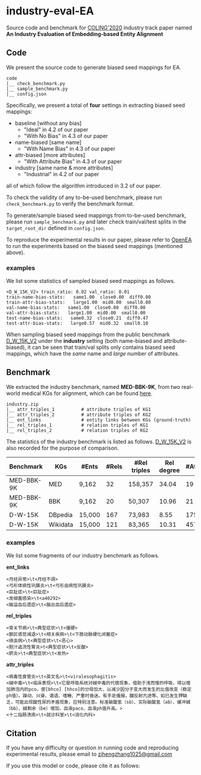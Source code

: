 # industry-eval-EA

Source code and benchmark for [COLING'2020](https://coling2020.org/) industry track paper named **An Industry Evaluation of Embedding-based Entity Alignment**

## Code

We present the source code to generate biased seed mappings for EA.
```
code
|__ check_benchmark.py
|__ sample_benchmark.py
|__ config.json
```
Specifically, we present a total of **four** settings in extracting biased seed mappings:

* baseline [without any bias]
  * "Ideal" in 4.2 of our paper
  * "With No Bias" in 4.3 of our paper
* name-biased [same name]
  * "With Name Bias" in 4.3 of our paper
* attr-biased [more attributes]
  * "With Attribute Bias" in 4.3 of our paper
* industry [same name & more attributes]
  * "Industrial" in 4.2 of our paper

all of which follow the algorithm introduced in 3.2 of our paper.

To check the validity of any to-be-used benchmark, please run ```check_benchmark.py``` to verify the benchmark format.

To generate/sample biased seed mappings from to-be-used benchmark, please run ```sample_benchmark.py``` and later check train/val/test splits in the ```target_root_dir``` defined in ```config.json```.

To reproduce the experimental results in our paper, please refer to [OpenEA](https://github.com/nju-websoft/OpenEA) to run the experiments based on the biased seed mappings (mentioned above).

### examples

We list some statistics of sampled biased seed mappings as follows.
```
<D_W_15K_V2> train_ratio: 0.02 val_ratio: 0.01
train-name-bias-stats:   same1.00  close0.00  diff0.00
train-attr-bias-stats:   large1.00  mid0.00  small0.00
val-name-bias-stats:   same1.00  close0.00  diff0.00
val-attr-bias-stats:   large1.00  mid0.00  small0.00
test-name-bias-stats:   same0.32  close0.21  diff0.47
test-attr-bias-stats:   large0.57  mid0.32  small0.10
```
When sampling biased seed mappings from the public benchmark [D_W_15K_V2](https://github.com/nju-websoft/OpenEA) under the **industry** setting (both name-biased and attribute-biased), it can be seen that train/val splits only contains biased seed mappings, which have the *same* name and *large* number of attributes.

## Benchmark

We extracted the industry benchmark, named **MED-BBK-9K**, from two real-world medical KGs for alignment, which can be found [here](./dataset/industry.zip).
```
industry.zip
|__ attr_triples_1          # attribute triples of KG1
|__ attr_triples_2          # attribute triples of KG2
|__ ent_links               # entity links between KGs (ground-truth)
|__ rel_triples_1           # relation triples of KG1
|__ rel_triples_2           # relation triples of KG2
```

The statistics of the industry benchmark is listed as follows. [D_W_15K_V2](https://github.com/nju-websoft/OpenEA) is also recorded for the purpose of comparison.

| Benchmark | KGs | #Ents | #Rels | #Rel triples | Rel degree | #Attrs | #Attr triples | Attr degree |
| --------- | --- | ----- | ----- | ------------ | ---------- | ------ | ------------- | ----------- |
| MED-BBK-9K | MED | 9,162 | 32 | 158,357 | 34.04 | 19 | 11,467 | 1.24 |
| MED-BBK-9K | BBK | 9,162 | 20 | 50,307 | 10.96 | 21 | 44,987 | 4.91 |
| D-W-15K | DBpedia | 15,000 | 167 | 73,983 | 8.55 | 175 | 66,813 | 4.40 |
| D-W-15K | Wikidata | 15,000 | 121 | 83,365 | 10.31 | 457 | 175,686 | 11.59 |

### examples

We list some fragments of our industry benchmark as follows.

**ent_links**
```
<月经异常>\t<月经不调>
<弓形体病性巩膜炎>\t<弓形虫病性巩膜炎>
<巨趾症>\t<巨趾症>
<发细菌感染>\t<a40292>
<脑溢血后遗症>\t<脑出血后遗症>
```
**rel_triples**
```
<骨关节病>\t<典型症状>\t<僵硬>
<额区感觉减退>\t<相关疾病>\t<下肢动脉硬化闭塞症>
<绦虫病>\t<典型症状>\t<恶心>
<胆汁返流性胃炎>t<典型症状>\t<反酸>
<脐炎>\t<典型症状>\t<发热>
```
**attr_triples**
```
<病毒性食管炎>\t<英文名>\t<viralesophagitis>
<碱中毒>\t<临床表现>\t<它是呼吸系统对碱中毒的代偿现象，借助于浅而慢的呼吸，得以增加肺泡内的pco，使[bhco] [hhco]的分母加大，以减少因分子变大而发生的比值改变（稳定ph值）。躁动、兴奋、谵语、嗜睡、严重时昏迷。有手足搐搦，腱反射亢进等。如已发生钾缺乏，可能出现酸性尿的矛盾现象，应特别注意。标准碳酸氢（sb）、实际碳酸氢（ab）、缓冲碱（bb）、碱剩余（be）增加，血液paco、血液ph值升高。>
<十二指肠溃疡>\t<就诊科室>\t<消化内科>
```

## Citation

If you have any difficulty or question in running code and reproducing experimental results, please email to zihengzhang1025@gmail.com

If you use this model or code, please cite it as follows:
